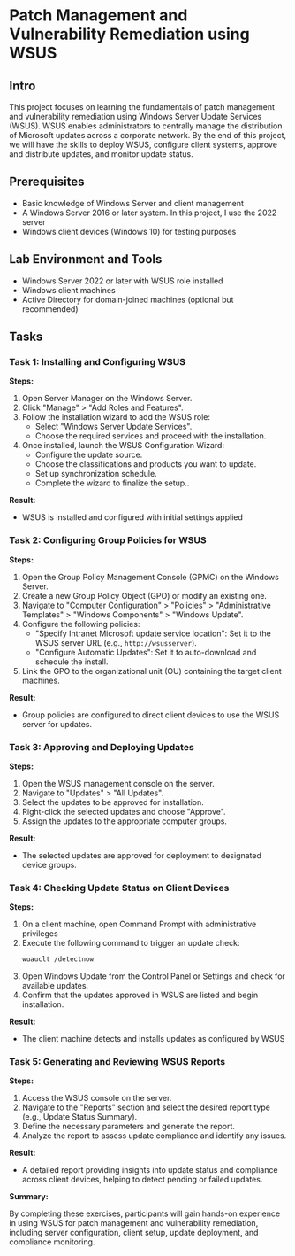 # Patch Management and Vulnerability Remediation using WSUS

## Intro
This project focuses on learning the fundamentals of patch management and vulnerability remediation using Windows Server Update Services (WSUS). WSUS enables administrators to centrally manage the distribution of Microsoft updates across a corporate network. By the end of this project, we will have the skills to deploy WSUS, configure client systems, approve and distribute updates, and monitor update status.

## Prerequisites
- Basic knowledge of Windows Server and client management
- A Windows Server 2016 or later system. In this project, I use the 2022 server
- Windows client devices (Windows 10) for testing purposes
## Lab Environment and Tools
- Windows Server 2022 or later with WSUS role installed
- Windows client machines
- Active Directory for domain-joined machines (optional but recommended)

## Tasks

### Task 1: Installing and Configuring WSUS

**Steps:**

1. Open Server Manager on the Windows Server.
2. Click "Manage" > "Add Roles and Features".
3. Follow the installation wizard to add the WSUS role:
    - Select "Windows Server Update Services".
    - Choose the required services and proceed with the installation.
4. Once installed, launch the WSUS Configuration Wizard:
    - Configure the update source.
    - Choose the classifications and products you want to update.
    - Set up synchronization schedule.
    - Complete the wizard to finalize the setup..

**Result:**
- WSUS is installed and configured with initial settings applied

### Task 2: Configuring Group Policies for WSUS

**Steps:**

1. Open the Group Policy Management Console (GPMC) on the Windows Server.
2. Create a new Group Policy Object (GPO) or modify an existing one.
3. Navigate to "Computer Configuration" > "Policies" > "Administrative Templates" > "Windows Components" > "Windows Update".
4. Configure the following policies:
    - "Specify Intranet Microsoft update service location": Set it to the WSUS server URL (e.g., `http://wsusserver`).
    - "Configure Automatic Updates": Set it to auto-download and schedule the install.
5. Link the GPO to the organizational unit (OU) containing the target client machines.

**Result:**
- Group policies are configured to direct client devices to use the WSUS server for updates.

### Task 3: Approving and Deploying Updates

**Steps:**

1. Open the WSUS management console on the server.
2. Navigate to "Updates" > "All Updates".
3. Select the updates to be approved for installation.
4. Right-click the selected updates and choose "Approve".
5. Assign the updates to the appropriate computer groups.

**Result:**
- The selected updates are approved for deployment to designated device groups.

### Task 4: Checking Update Status on Client Devices

**Steps:**

1. On a client machine, open Command Prompt with administrative privileges
2. Execute the following command to trigger an update check:
    ```bash
    wuauclt /detectnow
    ```
3. Open Windows Update from the Control Panel or Settings and check for available updates.
4. Confirm that the updates approved in WSUS are listed and begin installation.

**Result:**
- The client machine detects and installs updates as configured by WSUS

### Task 5: Generating and Reviewing WSUS Reports

**Steps:**

1. Access the WSUS console on the server.
2. Navigate to the "Reports" section and select the desired report type (e.g., Update Status Summary).
3. Define the necessary parameters and generate the report.
4. Analyze the report to assess update compliance and identify any issues.

**Result:**
- A detailed report providing insights into update status and compliance across client devices, helping to detect pending or failed updates.


**Summary:**

By completing these exercises, participants will gain hands-on experience in using WSUS for patch management and vulnerability remediation, including server configuration, client setup, update deployment, and compliance monitoring.

